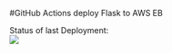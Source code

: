 #GitHub Actions deploy Flask to AWS EB

Status of last Deployment:<br>
<img src="https://github.com/aymandy/git-learn/tree/master/.github/workflows/CI-CD-Pipline-to-aws-ElasticBeanstalk/badge.svg?branch=master">
<br>

